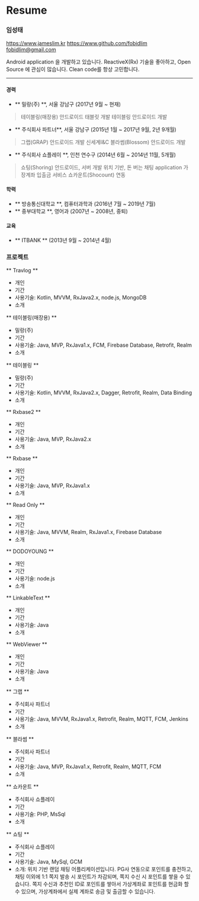 # Resume

### 임성태
https://www.jameslim.kr
https://www.github.com/fobidlim
fobidlim@gmail.com

Android application 을 개발하고 있습니다. ReactiveX(Rx) 기술을 좋아하고, Open Source 에 관심이 많습니다. Clean code를 항상 고민합니다.

---

#### 경력

- ** 밀랑(주) **, 서울 강남구 (2017년 9월 ~ 현재)

> 테이블링(매장용) 안드로이드 태블릿 개발
> 테이블링 안드로이드 개발


- ** 주식회사 파트너**, 서울 강남구 (2015년 1월 ~ 2017년 9월, 2년 9개월)

> 그랩(GRAP) 안드로이드 개발
> 신세계I&C 블라썸(Blossom) 안드로이드 개발

- ** 주식회사 쇼플레이 **, 인천 연수구 (2014년 6월 ~ 2014년 11월, 5개월)

>쇼팅(Shoring) 안드로이드, 서버 개발
>위치 기반, 돈 버는 채팅 application
>가장계좌 입출금 서비스 쇼카운트(Shocount) 연동

#### 학력
- ** 방송통신대학교 **, 컴퓨터과학과 (2016년 7월 ~ 2019년 7월)
- ** 중부대학교 **, 영어과 (2007년 ~ 2008년, 중퇴)

#### 교육

- ** ITBANK ** (2013년 9월 ~ 2014년 4월)

### 프로젝트

** Travlog **
- 개인
- 기간
- 사용기술: Kotlin, MVVM, RxJava2.x, node.js, MongoDB
- 소개

** 테이블링(매장용) **
- 밀랑(주)
- 기간
- 사용기술: Java, MVP, RxJava1.x, FCM, Firebase Database, Retrofit, Realm
- 소개

** 테이블링 **
- 밀랑(주)
- 기간
- 사용기술: Kotlin, MVVM, RxJava2.x, Dagger, Retrofit, Realm, Data Binding
- 소개

** Rxbase2 **
- 개인
- 기간
- 사용기술: Java, MVP, RxJava2.x
- 소개

** Rxbase **
- 개인
- 기간
- 사용기술: Java, MVP, RxJava1.x
- 소개

** Read Only **
- 개인
- 기간
- 사용기술: Java, MVVM, Realm, RxJava1.x, Firebase Database
- 소개

** DODOYOUNG **
- 개인
- 기간
- 사용기술: node.js
- 소개

** LinkableText **
- 개인
- 기간
- 사용기술: Java
- 소개

** WebViewer **
- 개인
- 기간
- 사용기술: Java
- 소개

** 그랩 **
- 주식회사 파트너
- 기간
- 사용기술: Java, MVVM, RxJava1.x, Retrofit, Realm, MQTT, FCM, Jenkins
- 소개

** 블라썸 **
- 주식회사 파트너
- 기간
- 사용기술: Java, MVP, RxJava1.x, Retrofit, Realm, MQTT, FCM
- 소개

** 쇼카운트 **
- 주식회사 쇼플레이
- 기간
- 사용기술: PHP, MsSql
- 소개

** 쇼팅 **
- 주식회사 쇼플레이
- 기간
- 사용기술: Java, MySql, GCM
- 소개: 위치 기반 랜덤 채팅 어플리케이션입니다. PG사 연동으로 포인트를 충전하고, 채팅 이외에 1:1 쪽지 발송 시 포인트가 차감되며, 쪽지 수신 시 포인트를 쌓을 수 있습니다. 쪽지 수신과 추천인 ID로 포인트를 쌓아서 가상계좌로 포인트를 현금화 할 수 있으며, 가상계좌에서 실제 계좌로 송금 및 출금할 수 있습니다.